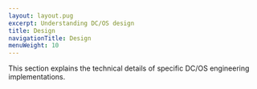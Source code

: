 ```yaml
---
layout: layout.pug
excerpt: Understanding DC/OS design
title: Design
navigationTitle: Design
menuWeight: 10
---
```


This section explains the technical details of specific DC/OS engineering implementations.
